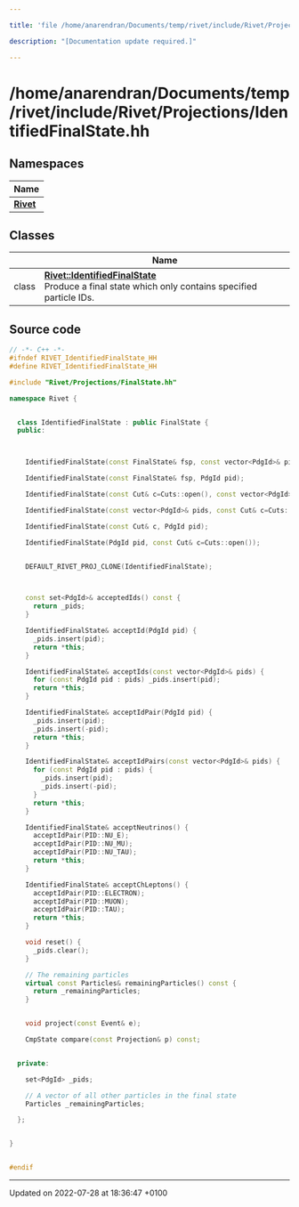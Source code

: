 ```yaml
---

title: 'file /home/anarendran/Documents/temp/rivet/include/Rivet/Projections/IdentifiedFinalState.hh'

description: "[Documentation update required.]"

---
```


# /home/anarendran/Documents/temp/rivet/include/Rivet/Projections/IdentifiedFinalState.hh



## Namespaces

| Name           |
| -------------- |
| **[Rivet](/documentation/code/namespaces/namespacerivet/)**  |

## Classes

|                | Name           |
| -------------- | -------------- |
| class | **[Rivet::IdentifiedFinalState](/documentation/code/classes/classrivet_1_1identifiedfinalstate/)** <br>Produce a final state which only contains specified particle IDs.  |




## Source code

```cpp
// -*- C++ -*-
#ifndef RIVET_IdentifiedFinalState_HH
#define RIVET_IdentifiedFinalState_HH

#include "Rivet/Projections/FinalState.hh"

namespace Rivet {


  class IdentifiedFinalState : public FinalState {
  public:



    IdentifiedFinalState(const FinalState& fsp, const vector<PdgId>& pids=vector<PdgId>());

    IdentifiedFinalState(const FinalState& fsp, PdgId pid);

    IdentifiedFinalState(const Cut& c=Cuts::open(), const vector<PdgId>& pids=vector<PdgId>());

    IdentifiedFinalState(const vector<PdgId>& pids, const Cut& c=Cuts::open());

    IdentifiedFinalState(const Cut& c, PdgId pid);

    IdentifiedFinalState(PdgId pid, const Cut& c=Cuts::open());


    DEFAULT_RIVET_PROJ_CLONE(IdentifiedFinalState);



    const set<PdgId>& acceptedIds() const {
      return _pids;
    }

    IdentifiedFinalState& acceptId(PdgId pid) {
      _pids.insert(pid);
      return *this;
    }

    IdentifiedFinalState& acceptIds(const vector<PdgId>& pids) {
      for (const PdgId pid : pids) _pids.insert(pid);
      return *this;
    }

    IdentifiedFinalState& acceptIdPair(PdgId pid) {
      _pids.insert(pid);
      _pids.insert(-pid);
      return *this;
    }

    IdentifiedFinalState& acceptIdPairs(const vector<PdgId>& pids) {
      for (const PdgId pid : pids) {
        _pids.insert(pid);
        _pids.insert(-pid);
      }
      return *this;
    }

    IdentifiedFinalState& acceptNeutrinos() {
      acceptIdPair(PID::NU_E);
      acceptIdPair(PID::NU_MU);
      acceptIdPair(PID::NU_TAU);
      return *this;
    }

    IdentifiedFinalState& acceptChLeptons() {
      acceptIdPair(PID::ELECTRON);
      acceptIdPair(PID::MUON);
      acceptIdPair(PID::TAU);
      return *this;
    }

    void reset() {
      _pids.clear();
    }

    // The remaining particles
    virtual const Particles& remainingParticles() const {
      return _remainingParticles;
    }


    void project(const Event& e);

    CmpState compare(const Projection& p) const;


  private:

    set<PdgId> _pids;

    // A vector of all other particles in the final state
    Particles _remainingParticles;

  };


}


#endif
```


-------------------------------

Updated on 2022-07-28 at 18:36:47 +0100
